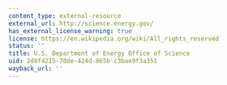 ```yaml
---
content_type: external-resource
external_url: http://science.energy.gov/
has_external_license_warning: true
license: https://en.wikipedia.org/wiki/All_rights_reserved
status: ''
title: U.S. Department of Energy Office of Science
uid: 2d8f4215-70de-424d-865b-c3bae9f3a351
wayback_url: ''
---
```


